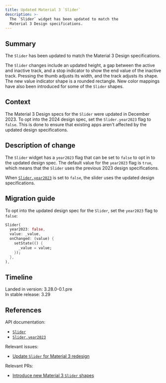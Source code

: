 ```yaml
---
title: Updated Material 3 `Slider`
description: >-
  The `Slider` widget has been updated to match the
  Material 3 Design specifications.
---
```


## Summary

The `Slider` has been updated to match the Material 3 Design specifications.

The `Slider` changes include an updated height,
a gap between the active and inactive track, and
a stop indicator to show the end value of the inactive track.
Pressing the thumb adjusts its width, and the track adjusts its shape.
The new value indicator shape is a rounded rectangle.
New color mappings have also been introduced for some of the `Slider` shapes.

## Context

The Material 3 Design specs for the `Slider` were updated in December 2023.
To opt into the 2024 design spec, set the `Slider.year2023` flag to `false`.
This is done to ensure that existing apps aren't affected by
the updated design specifications.

## Description of change

The `Slider` widget has a `year2023` flag that can be set to `false` to
opt in to the updated design spec.
The default value for the `year2023` flag is `true`,
which means that the `Slider` uses the previous 2023 design specifications.

When [`Slider.year2023`][] is set to `false`,
the slider uses the updated design specifications.

## Migration guide

To opt into the updated design spec for the `Slider`,
set the `year2023` flag to `false`:

```dart highlightLines=2
Slider(
  year2023: false,
  value: _value,
  onChanged: (value) {
    setState(() {
      _value = value;
    });
  },
),
```

## Timeline

Landed in version: 3.28.0-0.1.pre<br>
In stable release: 3.29

## References

API documentation:

* [`Slider`][]
* [`Slider.year2023`][]

Relevant issues:

* [Update `Slider` for Material 3 redesign][]

Relevant PRs:

* [Introduce new Material 3 `Slider` shapes][]

[`Slider`]: {{site.main-api}}/flutter/material/Slider-class.html
[`Slider.year2023`]: {{site.main-api}}/flutter/material/Slider/year2023.html
[Update `Slider` for Material 3 redesign]: {{site.repo.flutter}}/issues/141842
[Introduce new Material 3 `Slider` shapes]: {{site.repo.flutter}}/pull/152237
